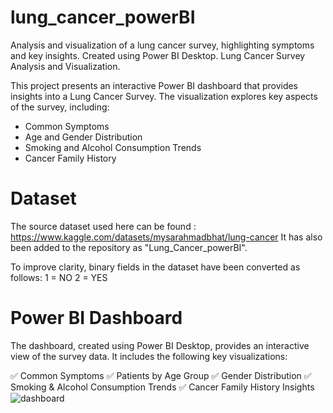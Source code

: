 # lung_cancer_powerBI
Analysis and visualization of a lung cancer survey, highlighting symptoms and key insights. Created using Power BI Desktop.
Lung Cancer Survey Analysis and Visualization.

This project presents an interactive Power BI dashboard that provides insights into a Lung Cancer Survey. The visualization explores key aspects of the survey, including:

- Common Symptoms
- Age and Gender Distribution
- Smoking and Alcohol Consumption Trends
- Cancer Family History

# Dataset
The source dataset used here can be found : https://www.kaggle.com/datasets/mysarahmadbhat/lung-cancer
It has also been added to the repository as "Lung_Cancer_powerBI".

To improve clarity, binary fields in the dataset have been converted as follows:
1 = NO
2 = YES

# Power BI Dashboard
The dashboard, created using Power BI Desktop, provides an interactive view of the survey data.
It includes the following key visualizations:

✅ Common Symptoms
✅ Patients by Age Group
✅ Gender Distribution
✅ Smoking & Alcohol Consumption Trends
✅ Cancer Family History Insights
![dashboard](https://github.com/user-attachments/assets/6eaaea39-3a88-4f0b-a7b7-9ffd0da33c1f)


